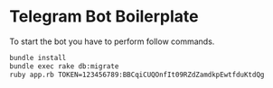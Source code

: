 # Telegram Bot Boilerplate

To start the bot you have to perform follow commands.

```sh
bundle install
bundle exec rake db:migrate
ruby app.rb TOKEN=123456789:BBCqiCUQOnfIt09RZdZamdkpEwtfduKtdQg
```
